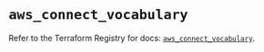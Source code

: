 # `aws_connect_vocabulary`

Refer to the Terraform Registry for docs: [`aws_connect_vocabulary`](https://registry.terraform.io/providers/hashicorp/aws/5.81.0/docs/resources/connect_vocabulary).
